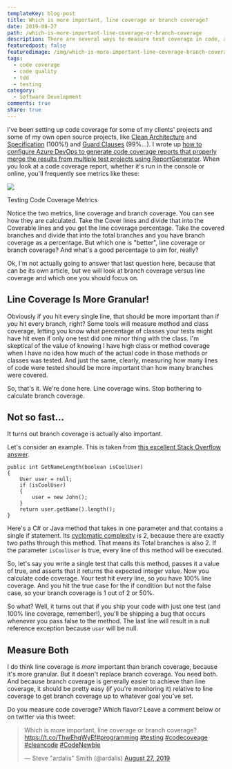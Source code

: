 ```yaml
---
templateKey: blog-post
title: Which is more important, line coverage or branch coverage?
date: 2019-08-27
path: /which-is-more-important-line-coverage-or-branch-coverage
description: There are several ways to measure test coverage in code, also known as code coverage. The two most common are line coverage and branch coverage. So, which one is more important? You might think line coverage is better, since it measures every line and must be more granular than branch coverage, making branch coverage measurements unnecessary. But you'd be surprised.
featuredpost: false
featuredimage: /img/which-is-more-important-line-coverage-branch-coverage.png
tags:
  - code coverage
  - code quality
  - tdd
  - testing
category:
  - Software Development
comments: true
share: true
---
```


I've been setting up code coverage for some of my clients' projects and some of my own open source projects, like [Clean Architecture](https://github.com/ardalis/CleanArchitecture) and [Specification](https://github.com/ardalis/Specification) (100%!) and [Guard Clauses](https://github.com/ardalis/GuardClauses) (99%...). I wrote up [how to configure Azure DevOps to generate code coverage reports that properly merge the results from multiple test projects using ReportGenerator](https://ardalis.com/generate-code-coverage-reports-with-reportgenerator-in-azure-devops). When you look at a code coverage report, whether it's run in the console or online, you'll frequently see metrics like these:

![](/img/image-5-coverage.png)

Testing Code Coverage Metrics

Notice the two metrics, line coverage and branch coverage. You can see how they are calculated. Take the Cover lines and divide that into the Coverable lines and you get the line coverage percentage. Take the covered branches and divide that into the total branches and you have branch coverage as a percentage. But which one is "better", line coverage or branch coverage? And what's a good percentage to aim for, really?

Ok, I'm not actually going to answer that last question here, because that can be its own article, but we will look at branch coverage versus line coverage and which one you should focus on.

## Line Coverage Is More Granular!

Obviously if you hit every single line, that should be more important than if you hit every branch, right? Some tools will measure method and class coverage, letting you know what percentage of classes your tests might have hit even if only one test did one minor thing with the class. I'm skeptical of the value of knowing I have high class or method coverage when I have no idea how much of the actual code in those methods or classes was tested. And just the same, clearly, measuring how many lines of code were tested should be more important than how many branches were covered.

So, that's it. We're done here. Line coverage wins. Stop bothering to calculate branch coverage.

## Not so fast...

It turns out branch coverage is actually also important.

Let's consider an example. This is taken from [this excellent Stack Overflow answer](https://stackoverflow.com/a/8229711).

```
public int GetNameLength(boolean isCoolUser)
{
    User user = null;
    if (isCoolUser)
    {
        user = new John(); 
    }
    return user.getName().length(); 
}
```

Here's a C# or Java method that takes in one parameter and that contains a single if statement. Its [cyclomatic complexity](https://ardalis.com/measuring-aggregate-complexity-in-software-applications) is 2, because there are exactly two paths through this method. That means its Total branches is also 2. If the parameter `isCoolUser` is true, every line of this method will be executed.

So, let's say you write a single test that calls this method, passes it a value of true, and asserts that it returns the expected integer value. Now you calculate code coverage. Your test hit every line, so you have 100% line coverage. And you hit the true case for the if condition but not the false case, so your branch coverage is 1 out of 2 or 50%.

So what? Well, it turns out that if you ship your code with just one test (and 100% line coverage, remember!), you'll be shipping a bug that occurs whenever you pass false to the method. The last line will result in a null reference exception because `user` will be null.

## Measure Both

I do think line coverage is _more_ important than branch coverage, because it's more granular. But it doesn't replace branch coverage. You need both. And because branch coverage is generally easier to achieve than line coverage, it should be pretty easy (if you're monitoring it) relative to line coverage to get branch coverage up to whatever goal you've set.

Do you measure code coverage? Which flavor? Leave a comment below or on twitter via this tweet:

<blockquote class="twitter-tweet"><p lang="en" dir="ltr">Which is more important, line coverage or branch coverage?<a href="https://t.co/ThwEhqWyEf">https://t.co/ThwEhqWyEf</a><a href="https://twitter.com/hashtag/programming?src=hash&amp;ref_src=twsrc%5Etfw">#programming</a> <a href="https://twitter.com/hashtag/testing?src=hash&amp;ref_src=twsrc%5Etfw">#testing</a> <a href="https://twitter.com/hashtag/codecoveage?src=hash&amp;ref_src=twsrc%5Etfw">#codecoveage</a> <a href="https://twitter.com/hashtag/cleancode?src=hash&amp;ref_src=twsrc%5Etfw">#cleancode</a> <a href="https://twitter.com/hashtag/CodeNewbie?src=hash&amp;ref_src=twsrc%5Etfw">#CodeNewbie</a></p>— Steve "ardalis" Smith (@ardalis) <a href="https://twitter.com/ardalis/status/1166466855416057858?ref_src=twsrc%5Etfw">August 27, 2019</a></blockquote>
<script async src="https://platform.twitter.com/widgets.js" charset="utf-8"></script>
